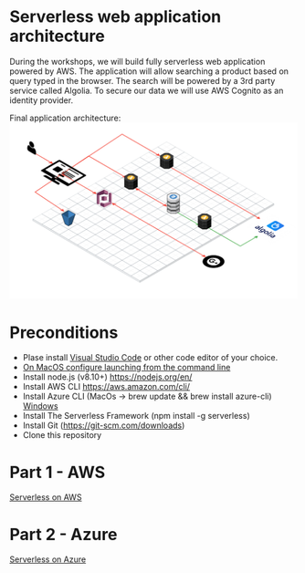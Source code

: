 # Serverless web application architecture
During the workshops, we will build fully serverless web application powered by AWS.
The application will allow searching a product based on query typed in the browser. The search will be powered by a 3rd party service called Algolia. To secure our data we will use AWS Cognito as an identity provider.

Final application architecture:
![App architecture](https://raw.githubusercontent.com/Marcin-Duszynski/IntroductionToServerless-workshops/master/doc/img/ServerlessAppArchitecture.png "Final application architecture")

# Preconditions
- Plase install [Visual Studio Code](https://code.visualstudio.com/ "Visual Studio Code") or other code editor of your choice.
- [On MacOS configure launching from the command line](https://code.visualstudio.com/docs/setup/mac)
- Install node.js (v8.10+) https://nodejs.org/en/
- Install AWS CLI https://aws.amazon.com/cli/
- Install Azure CLI (MacOs -> brew update && brew install azure-cli) [Windows](https://docs.microsoft.com/pl-pl/cli/azure/install-azure-cli-windows?view=azure-cli-latest)
- Install The Serverless Framework (npm install -g serverless)
- Install Git (https://git-scm.com/downloads)
- Clone this repository

# Part 1 - AWS
[Serverless on AWS](aws.md)

# Part 2 - Azure
[Serverless on Azure](azure.md)
